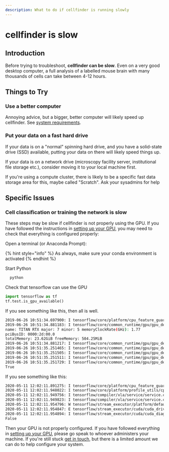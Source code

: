 ```yaml
---
description: What to do if cellfinder is running slowly
---
```


# cellfinder is slow

## Introduction

Before trying to troubleshoot, **cellfinder can be slow**. Even on a very good desktop computer, a full analysis of a labelled mouse brain with many thousands of cells can take between 4-12 hours.

## Things to Try

### Use a better computer

Annoying advice, but a bigger, better computer will likely speed up cellfinder. See [system requirements](../installation/system-requirements.md#hardware-requirements).

### Put your data on a fast hard drive

If your data is on a "normal" spinning hard drive, and you have a solid-state drive \(SSD\) available, putting your data on there will likely speed things up.

If your data is on a network drive \(microscopy facility server, institutional file storage etc.\), consider moving it to your local machine first.

If you're using a compute cluster, there is likely to be a specific fast data storage area for this, maybe called "Scratch". Ask your sysadmins for help

## Specific Issues

### Cell classification or training the network is slow

These steps may be slow if cellfinder is not properly using the GPU. If you have followed the instructions in [setting up your GPU](../installation/setting-up-your-gpu.md), you may need to check that everything is configured properly:

Open a terminal \(or Anaconda Prompt\):

{% hint style="info" %}
As always, make sure your conda environment is activated
{% endhint %}

Start Python

```bash
  python
```

Check that tensorflow can use the GPU

```python
import tensorflow as tf
tf.test.is_gpu_available()
```

If you see something like this, then all is well.

```bash
2019-06-26 10:51:34.697900: I tensorflow/core/platform/cpu_feature_guard.cc:141] Your CPU supports instructions that this TensorFlow binary was not compiled to use: AVX512F
2019-06-26 10:51:34.881183: I tensorflow/core/common_runtime/gpu/gpu_device.cc:1432] Found device 0 with properties: 
name: TITAN RTX major: 7 minor: 5 memoryClockRate(GHz): 1.77
pciBusID: 0000:2d:00.0
totalMemory: 23.62GiB freeMemory: 504.25MiB
2019-06-26 10:51:34.881217: I tensorflow/core/common_runtime/gpu/gpu_device.cc:1511] Adding visible gpu devices: 0
2019-06-26 10:51:35.251465: I tensorflow/core/common_runtime/gpu/gpu_device.cc:982] Device interconnect StreamExecutor with strength 1 edge matrix:
2019-06-26 10:51:35.251505: I tensorflow/core/common_runtime/gpu/gpu_device.cc:988]      0 
2019-06-26 10:51:35.251511: I tensorflow/core/common_runtime/gpu/gpu_device.cc:1001] 0:   N 
2019-06-26 10:51:35.251729: I tensorflow/core/common_runtime/gpu/gpu_device.cc:1115] Created TensorFlow device (/device:GPU:0 with 195 MB memory) -> physical GPU (device: 0, name: TITAN RTX, pci bus id: 0000:2d:00.0, compute capability: 7.5)
True
```

If you see something like this:

```bash
2020-05-11 12:02:11.891275: I tensorflow/core/platform/cpu_feature_guard.cc:142] Your CPU supports instructions that this TensorFlow binary was not compiled to use: AVX2 FMA
2020-05-11 12:02:11.948022: I tensorflow/core/platform/profile_utils/cpu_utils.cc:94] CPU Frequency: 1992000000 Hz
2020-05-11 12:02:11.949756: I tensorflow/compiler/xla/service/service.cc:168] XLA service 0x55ae9ffc5860 initialized for platform Host (this does not guarantee that XLA will be used). Devices:
2020-05-11 12:02:11.949823: I tensorflow/compiler/xla/service/service.cc:176]   StreamExecutor device (0): Host, Default Version
2020-05-11 12:02:11.954796: W tensorflow/stream_executor/platform/default/dso_loader.cc:55] Could not load dynamic library 'libcuda.so.1'; dlerror: libcuda.so.1: cannot open shared object file: No such file or directory
2020-05-11 12:02:11.954847: E tensorflow/stream_executor/cuda/cuda_driver.cc:351] failed call to cuInit: UNKNOWN ERROR (303)
2020-05-11 12:02:11.954894: I tensorflow/stream_executor/cuda/cuda_diagnostics.cc:156] kernel driver does not appear to be running on this host (tigger): /proc/driver/nvidia/version does not exist
False
```

Then your GPU is not properly configured. If you have followed everything in [setting up your GPU](../installation/setting-up-your-gpu.md), please go speak to whoever administers your machine. If you're still stuck [get in touch](../general/getting-in-touch.md), but there is a limited amount we can do to help configure your system.

